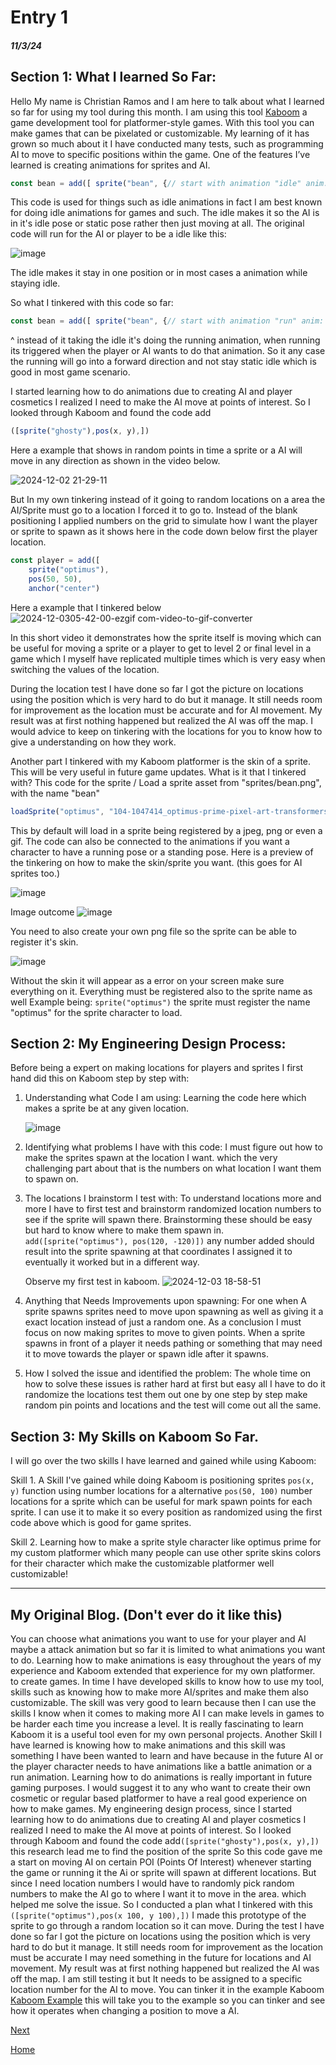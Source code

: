 # Entry 1
##### 11/3/24

## Section 1: What I learned So Far: 
Hello My name is Christian Ramos and I am here to talk about what I learned so far for using my tool during this month. 
I am using this tool [Kaboom](https://kaboomjs.com) a game development tool for platformer-style games. With this tool you can make games that can be pixelated or 
customizable. My learning of it has grown so much about it I have conducted many tests, such as programming AI to move to specific positions within the game.
One of the features I’ve learned is creating animations for sprites and AI.

```js
const bean = add([ sprite("bean", {// start with animation "idle" anim: "idle", }),])
```
This code is used for things such as idle animations in fact I am best known for doing idle animations for games and such. 
The idle makes it so the AI is in it's idle pose or static pose rather then just moving at all.
The original code will run for the AI or player to be a idle like this:

![image](https://github.com/user-attachments/assets/bcd1d5f8-8f05-48c2-98b1-26abc89eca31)

The idle makes it stay in one position or in most cases a animation while staying idle.

So what I tinkered with this code so far: 
```js
const bean = add([ sprite("bean", {// start with animation "run" anim: "run", }),])
```
^ instead of it taking the idle it's doing the running animation, when running its triggered when the player or AI wants to do that animation.
So it any case the running will go into a forward direction and not stay static idle which is good in most game scenario.

I started learning how to do animations due to creating AI and player cosmetics I realized I need to make the AI move at points of interest.
So I looked through Kaboom and found the code add
```js
([sprite("ghosty"),pos(x, y),])
```
Here a example that shows in random points in time a sprite or a AI will move in any direction as shown in the video below.

![2024-12-02 21-29-11](https://github.com/user-attachments/assets/eb685641-71ba-42da-9138-7c05f880ba37)

But In my own tinkering instead of it going to random locations on a area the AI/Sprite must go to a location I forced it to go to.
Instead of the blank positioning I applied numbers on the grid to simulate how I want the player or sprite to spawn as it shows here in the code down below first the player location.
```js
const player = add([
	sprite("optimus"),   
	pos(50, 50),    
	anchor("center")
```
Here a example that I tinkered below
![2024-12-0305-42-00-ezgif com-video-to-gif-converter](https://github.com/user-attachments/assets/dd1014bc-3daa-4baf-8fd4-a9cf6d383ad6)

In this short video it demonstrates how the sprite itself is moving which can be useful for moving a sprite or a player to get to level 2 or final level
in a game which I myself have replicated multiple times which is very easy when switching the values of the location. 

During the location test I have done so far I got the picture on locations using the position which is very hard to do but it manage. It still needs room for improvement as the location must be accurate and for AI movement. My result was at first nothing happened but realized the AI was off the map. 
I would advice to keep on tinkering with the locations for you to know how to give a understanding on how they work.

Another part I tinkered with my Kaboom platformer is the skin of a sprite. 
This will be very useful in future game updates. What is it that I tinkered with?
This code for the sprite / Load a sprite asset from "sprites/bean.png", with the name "bean"
```js
loadSprite("optimus", "104-1047414_optimus-prime-pixel-art-transformers-optimus-prime-clipart.png")
```
This by default will load in a sprite being registered by a jpeg, png or even a gif.
The code can also be connected to the animations if you want a character to have a running pose or a standing pose.
Here is a preview of the tinkering on how to make the skin/sprite you want. (this goes for AI sprites too.)

![image](https://github.com/user-attachments/assets/218f52a3-9f82-4077-b61d-69301aaf34d0)

Image outcome 
![image](https://github.com/user-attachments/assets/dc816e8c-2b42-4feb-b33c-d1f88da0f567)

You need to also create your own png file so the sprite can be able to register it's skin.

![image](https://github.com/user-attachments/assets/da4d0900-f449-4c12-a376-0a9f0be46297)

Without the skin it will appear as a error on your screen make sure everything on it.
Everything must be registered also to the sprite name as well
Example being: `sprite("optimus")` the sprite must register the name "optimus" for the sprite character to load.

## Section 2: My Engineering Design Process: 

Before being a expert on making locations for players and sprites I first hand did this on Kaboom step by step with:

1. Understanding what Code I am using:
   Learning the code here  which makes a sprite be at any given location.

   ![image](https://github.com/user-attachments/assets/da4cf18f-247d-4a36-97e6-34a8fe72e574)

2. Identifying what problems I have with this code:
   I must figure out how to make the sprites spawn at the location I want.
   which the very challenging part about that is the numbers on what location I want them to spawn on.

3. The locations I brainstorm I test with:
   To understand locations more and more I have to first test and brainstorm randomized location numbers to see if the sprite will spawn there.
   Brainstorming these should be easy but hard to know where to make them spawn in.
   `add([sprite("optimus"), pos(120, -120)])`
   any number added should result into the sprite spawning at that coordinates I assigned it to eventually it worked but in a different way.
   
   Observe my first test in kaboom.
   ![2024-12-03 18-58-51](https://github.com/user-attachments/assets/bcec5934-f1fa-443d-a5aa-b8eee83f6d71)

4. Anything that Needs Improvements upon spawning:
   For one when A sprite spawns sprites need to move upon spawning as well as giving it a exact location instead of just a random one.
   As a conclusion I must focus on now making sprites to move to given points.
   When a sprite spawns in front of a player it needs pathing or something that may need it to move towards the player or spawn idle after it spawns.

5. How I solved the issue and identified the problem:
   The whole time on how to solve these issues is rather hard at first but easy all I have to do it
   randomize the locations test them out one by one step by step make random pin points and locations
   and the test will come out all the same.

## Section 3: My Skills on Kaboom So Far.

I will go over the two skills I have learned and gained while using Kaboom:

Skill 1.
A Skill I've gained while doing Kaboom is positioning sprites `pos(x, y)` function using number locations for a alternative `pos(50, 100)`
number locations for a sprite which can be useful for mark spawn points for each sprite. 
I can use it to make it so every position as randomized using the first code above which is good for game sprites.

Skill 2.
Learning how to make a sprite style character like optimus prime for my custom platformer which many people can use other sprite skins
colors for their character which make the customizable platformer well customizable!

--------------------------------------------------------------------------------------------------------------------------------------------------------

## My Original Blog. (Don't ever do it like this)
You can choose what animations you want to use for your player and AI maybe a attack animation but so far it is limited to what animations you want to do.
Learning how to make animations is easy throughout the years of my experience and Kaboom extended that experience for my own platformer.
to create games. In time I have developed skills to know how to use my tool, skills such as knowing how to make more AI/sprites and make them also customizable.
The skill was very good to learn because then I can use the skills I know when it comes to making more AI I can make levels in games to be harder each time you increase a level.
It is really fascinating to learn Kaboom it is a useful tool even for my own personal projects. 
Another Skill I have learned is knowing how to make animations and this skill was something I have been wanted to learn and have because in the future AI or the player character needs 
to have animations like a battle animation or a run animation. Learning how to do animations is really important in future gaming purposes.
I would suggest it to any who want to create their own cosmetic or regular based platformer to have a real good experience on how to make games. 
My engineering design process, since I started learning how to do animations due to creating AI and player cosmetics I realized I need to make the AI move at points of interest.
So I looked through Kaboom and found the code add`([sprite("ghosty"),pos(x, y),])` this research lead me to find the position of the sprite 
So this code gave me a start on moving AI on certain POI (Points Of Interest) whenever starting the game or running it the Ai or sprite will spawn at different locations.
But since I need location numbers I would have to randomly pick random numbers to make the AI go to where I want it to move in the area. which helped me solve the issue. 
So I conducted a plan what I tinkered with this `([sprite("optimus"),pos(x 100, y 100),])` I made this prototype of the sprite to go through a random location so it can move. 
During the test I have done so far I got the picture on locations using the position which is very hard to do but it manage. It still needs room for improvement as the location must be 
accurate I may need something in the future for locations and AI movement. My result was at first nothing happened but realized the AI was off the map. I am still testing it but It 
needs to be assigned to a specific location number for the AI to move. You can tinker it in the example Kaboom [Kaboom Example](https://kaboomjs.com/play?example=add) this will take 
you to the example so you can tinker and see how it operates when changing a position to move a AI.





[Next](entry02.md)

[Home](../README.md)
